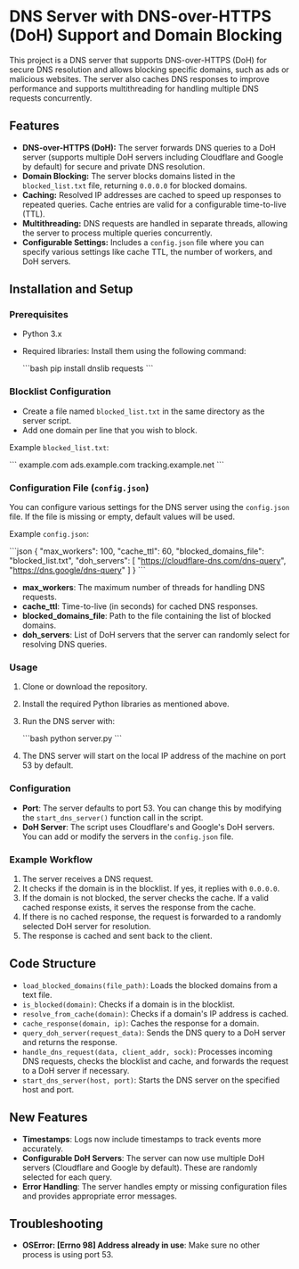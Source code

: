 
# DNS Server with DNS-over-HTTPS (DoH) Support and Domain Blocking

This project is a DNS server that supports DNS-over-HTTPS (DoH) for secure DNS resolution and allows blocking specific domains, such as ads or malicious websites. The server also caches DNS responses to improve performance and supports multithreading for handling multiple DNS requests concurrently.

## Features

- **DNS-over-HTTPS (DoH):** The server forwards DNS queries to a DoH server (supports multiple DoH servers including Cloudflare and Google by default) for secure and private DNS resolution.
- **Domain Blocking:** The server blocks domains listed in the `blocked_list.txt` file, returning `0.0.0.0` for blocked domains.
- **Caching:** Resolved IP addresses are cached to speed up responses to repeated queries. Cache entries are valid for a configurable time-to-live (TTL).
- **Multithreading:** DNS requests are handled in separate threads, allowing the server to process multiple queries concurrently.
- **Configurable Settings:** Includes a `config.json` file where you can specify various settings like cache TTL, the number of workers, and DoH servers.

## Installation and Setup

### Prerequisites

- Python 3.x
- Required libraries: Install them using the following command:

  \`\`\`bash
  pip install dnslib requests
  \`\`\`

### Blocklist Configuration

- Create a file named `blocked_list.txt` in the same directory as the server script.
- Add one domain per line that you wish to block.

Example `blocked_list.txt`:

\`\`\`
example.com
ads.example.com
tracking.example.net
\`\`\`

### Configuration File (`config.json`)

You can configure various settings for the DNS server using the `config.json` file. If the file is missing or empty, default values will be used.

Example `config.json`:

\`\`\`json
{
  "max_workers": 100,
  "cache_ttl": 60,
  "blocked_domains_file": "blocked_list.txt",
  "doh_servers": [
    "https://cloudflare-dns.com/dns-query",
    "https://dns.google/dns-query"
  ]
}
\`\`\`

- **max_workers**: The maximum number of threads for handling DNS requests.
- **cache_ttl**: Time-to-live (in seconds) for cached DNS responses.
- **blocked_domains_file**: Path to the file containing the list of blocked domains.
- **doh_servers**: List of DoH servers that the server can randomly select for resolving DNS queries.

### Usage

1. Clone or download the repository.
2. Install the required Python libraries as mentioned above.
3. Run the DNS server with:

   \`\`\`bash
   python server.py
   \`\`\`

4. The DNS server will start on the local IP address of the machine on port 53 by default.

### Configuration

- **Port**: The server defaults to port 53. You can change this by modifying the `start_dns_server()` function call in the script.
- **DoH Server**: The script uses Cloudflare's and Google's DoH servers. You can add or modify the servers in the `config.json` file.

### Example Workflow

1. The server receives a DNS request.
2. It checks if the domain is in the blocklist. If yes, it replies with `0.0.0.0`.
3. If the domain is not blocked, the server checks the cache. If a valid cached response exists, it serves the response from the cache.
4. If there is no cached response, the request is forwarded to a randomly selected DoH server for resolution.
5. The response is cached and sent back to the client.

## Code Structure

- `load_blocked_domains(file_path)`: Loads the blocked domains from a text file.
- `is_blocked(domain)`: Checks if a domain is in the blocklist.
- `resolve_from_cache(domain)`: Checks if a domain's IP address is cached.
- `cache_response(domain, ip)`: Caches the response for a domain.
- `query_doh_server(request_data)`: Sends the DNS query to a DoH server and returns the response.
- `handle_dns_request(data, client_addr, sock)`: Processes incoming DNS requests, checks the blocklist and cache, and forwards the request to a DoH server if necessary.
- `start_dns_server(host, port)`: Starts the DNS server on the specified host and port.

## New Features

- **Timestamps**: Logs now include timestamps to track events more accurately.
- **Configurable DoH Servers**: The server can now use multiple DoH servers (Cloudflare and Google by default). These are randomly selected for each query.
- **Error Handling**: The server handles empty or missing configuration files and provides appropriate error messages.

## Troubleshooting

- **OSError: [Errno 98] Address already in use**: Make sure no other process is using port 53. 

